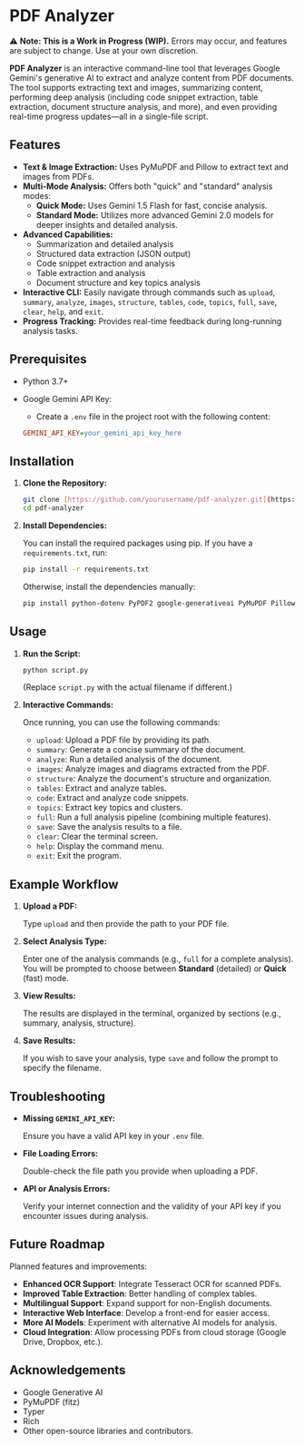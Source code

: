 # PDF Analyzer

⚠️ **Note: This is a Work in Progress (WIP).** Errors may occur, and features are subject to change. Use at your own discretion.

**PDF Analyzer** is an interactive command-line tool that leverages Google Gemini's generative AI to extract and analyze content from PDF documents. The tool supports extracting text and images, summarizing content, performing deep analysis (including code snippet extraction, table extraction, document structure analysis, and more), and even providing real-time progress updates—all in a single-file script.

## Features

*   **Text & Image Extraction:** Uses PyMuPDF and Pillow to extract text and images from PDFs.
*   **Multi-Mode Analysis:** Offers both "quick" and "standard" analysis modes:
    *   **Quick Mode:** Uses Gemini 1.5 Flash for fast, concise analysis.
    *   **Standard Mode:** Utilizes more advanced Gemini 2.0 models for deeper insights and detailed analysis.
*   **Advanced Capabilities:**
    *   Summarization and detailed analysis
    *   Structured data extraction (JSON output)
    *   Code snippet extraction and analysis
    *   Table extraction and analysis
    *   Document structure and key topics analysis
*   **Interactive CLI:** Easily navigate through commands such as `upload`, `summary`, `analyze`, `images`, `structure`, `tables`, `code`, `topics`, `full`, `save`, `clear`, `help`, and `exit`.
*   **Progress Tracking:** Provides real-time feedback during long-running analysis tasks.

## Prerequisites

*   Python 3.7+
*   Google Gemini API Key:
    *   Create a `.env` file in the project root with the following content:

    ```ini
    GEMINI_API_KEY=your_gemini_api_key_here
    ```

## Installation

1.  **Clone the Repository:**

    ```bash
    git clone [https://github.com/yourusername/pdf-analyzer.git](https://www.google.com/search?q=https://github.com/yourusername/pdf-analyzer.git)
    cd pdf-analyzer
    ```

2.  **Install Dependencies:**

    You can install the required packages using pip. If you have a `requirements.txt`, run:

    ```bash
    pip install -r requirements.txt
    ```

    Otherwise, install the dependencies manually:

    ```bash
    pip install python-dotenv PyPDF2 google-generativeai PyMuPDF Pillow typer rich
    ```

## Usage

1.  **Run the Script:**

    ```bash
    python script.py
    ```

    (Replace `script.py` with the actual filename if different.)

2.  **Interactive Commands:**

    Once running, you can use the following commands:

    *   `upload`: Upload a PDF file by providing its path.
    *   `summary`: Generate a concise summary of the document.
    *   `analyze`: Run a detailed analysis of the document.
    *   `images`: Analyze images and diagrams extracted from the PDF.
    *   `structure`: Analyze the document's structure and organization.
    *   `tables`: Extract and analyze tables.
    *   `code`: Extract and analyze code snippets.
    *   `topics`: Extract key topics and clusters.
    *   `full`: Run a full analysis pipeline (combining multiple features).
    *   `save`: Save the analysis results to a file.
    *   `clear`: Clear the terminal screen.
    *   `help`: Display the command menu.
    *   `exit`: Exit the program.

## Example Workflow

1.  **Upload a PDF:**

    Type `upload` and then provide the path to your PDF file.

2.  **Select Analysis Type:**

    Enter one of the analysis commands (e.g., `full` for a complete analysis). You will be prompted to choose between **Standard** (detailed) or **Quick** (fast) mode.

3.  **View Results:**

    The results are displayed in the terminal, organized by sections (e.g., summary, analysis, structure).

4.  **Save Results:**

    If you wish to save your analysis, type `save` and follow the prompt to specify the filename.

## Troubleshooting

*   **Missing `GEMINI_API_KEY`:**

    Ensure you have a valid API key in your `.env` file.

*   **File Loading Errors:**

    Double-check the file path you provide when uploading a PDF.

*   **API or Analysis Errors:**

    Verify your internet connection and the validity of your API key if you encounter issues during analysis.

## Future Roadmap

Planned features and improvements:
- **Enhanced OCR Support**: Integrate Tesseract OCR for scanned PDFs.
- **Improved Table Extraction**: Better handling of complex tables.
- **Multilingual Support**: Expand support for non-English documents.
- **Interactive Web Interface**: Develop a front-end for easier access.
- **More AI Models**: Experiment with alternative AI models for analysis.
- **Cloud Integration**: Allow processing PDFs from cloud storage (Google Drive, Dropbox, etc.).

## Acknowledgements

*   Google Generative AI
*   PyMuPDF (fitz)
*   Typer
*   Rich
*   Other open-source libraries and contributors.
